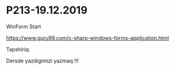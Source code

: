 # P213-19.12.2019

WinForm Start

https://www.guru99.com/c-sharp-windows-forms-application.html


Tapshiriq:

Dersde yazdigimizi yazmaq !!!
